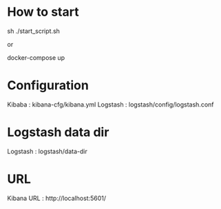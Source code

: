# How to start
sh ./start_script.sh

or

docker-compose up

# Configuration
Kibaba   : kibana-cfg/kibana.yml
Logstash : logstash/config/logstash.conf

# Logstash data dir
Logstash : logstash/data-dir

# URL

Kibana URL : http://localhost:5601/
